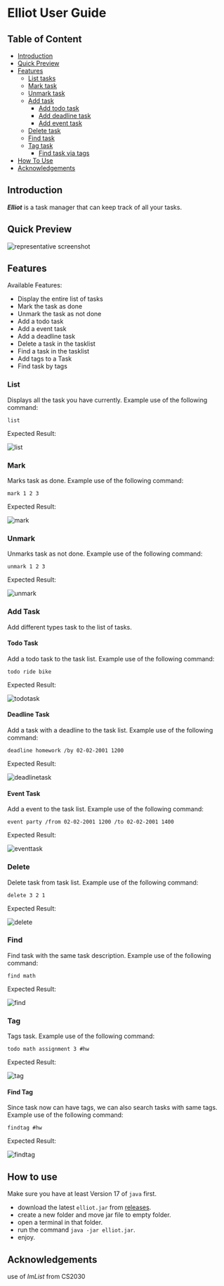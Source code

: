 # Elliot User Guide
## Table of Content
- [Introduction](#introduction)
- [Quick Preview](#quick-preview)
- [Features](#features)
    - [List tasks](#list)
    - [Mark task](#mark)
    - [Unmark task](#unmark)
    - [Add task](#add-task)
        - [Add todo task](#todo-task)
        - [Add deadline task](#deadline-task)
        - [Add event task](#event-task)
    - [Delete task](#delete)
    - [Find task](#find)
    - [Tag task](#tag)
        - [Find task via tags](#find-tag)
- [How To Use](#how-to-use)
- [Acknowledgements](#acknowledgements)

## Introduction
___Elliot___ is a task manager that can keep track of all your tasks.

## Quick Preview
![representative screenshot](./Ui.png)

## Features
Available Features:
- Display the entire list of tasks
- Mark the task as done
- Unmark the task as not done
- Add a todo task
- Add a event task
- Add a deadline task
- Delete a task in the tasklist
- Find a task in the tasklist
- Add tags to a Task
- Find task by tags

### List
Displays all the task you have currently.
Example use of the following command:
```
list
```
Expected Result:

![list](./images/list.png)

### Mark
Marks task as done.
Example use of the following command:
```
mark 1 2 3
```
Expected Result:

![mark](./images/mark.png)

### Unmark
Unmarks task as not done.
Example use of the following command:
```
unmark 1 2 3
```
Expected Result:

![unmark](./images/unmark.png)

### Add Task
Add different types task to the list of tasks.
#### Todo Task
Add a todo task to the task list.
Example use of the following command:
```
todo ride bike
```
Expected Result:

![todotask](./images/todotask.png)
#### Deadline Task
Add a task with a deadline to the task list.
Example use of the following command:
```
deadline homework /by 02-02-2001 1200
```
Expected Result:

![deadlinetask](./images/deadlinetask.png)
#### Event Task
Add a event to the task list.
Example use of the following command:
```
event party /from 02-02-2001 1200 /to 02-02-2001 1400
```
Expected Result:

![eventtask](./images/eventtask.png)

### Delete
Delete task from task list.
Example use of the following command:
```
delete 3 2 1
```
Expected Result:

![delete](./images/delete.png)

### Find
Find task with the same task description.
Example use of the following command:
```
find math
```
Expected Result:

![find](./images/find.png)

### Tag
Tags task.
Example use of the following command:
```
todo math assignment 3 #hw
```
Expected Result:

![tag](./images/tag.png)

#### Find Tag
Since task now can have tags, we can also search tasks with same tags.
Example use of the following command:
```
findtag #hw
```
Expected Result:

![findtag](./images/findtag.png)

## How to use 
Make sure you have at least Version 17 of `java` first.
- download the latest `elliot.jar` from [releases](https://github.com/LimKaiWei/ip/releases).
- create a new folder and move jar file to empty folder.
- open a terminal in that folder.
- run the command `java -jar elliot.jar`.
- enjoy.

## Acknowledgements
use of _ImList_ from CS2030
